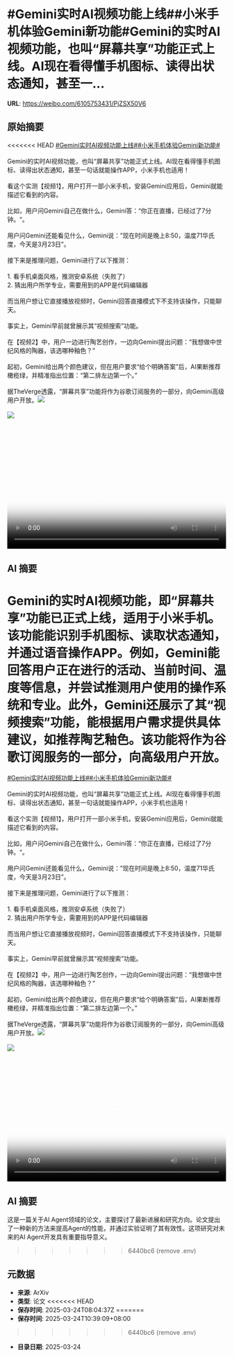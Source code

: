 # #Gemini实时AI视频功能上线##小米手机体验Gemini新功能#Gemini的实时AI视频功能，也叫“屏幕共享”功能正式上线。AI现在看得懂手机图标、读得出状态通知，甚至一...

**URL**: https://weibo.com/6105753431/PjZSX50V6

## 原始摘要

<<<<<<< HEAD
<a href="https://m.weibo.cn/search?containerid=231522type%3D1%26t%3D10%26q%3D%23Gemini%E5%AE%9E%E6%97%B6AI%E8%A7%86%E9%A2%91%E5%8A%9F%E8%83%BD%E4%B8%8A%E7%BA%BF%23&amp;extparam=%23Gemini%E5%AE%9E%E6%97%B6AI%E8%A7%86%E9%A2%91%E5%8A%9F%E8%83%BD%E4%B8%8A%E7%BA%BF%23" data-hide=""><span class="surl-text">#Gemini实时AI视频功能上线#</span></a><a href="https://m.weibo.cn/search?containerid=231522type%3D1%26t%3D10%26q%3D%23%E5%B0%8F%E7%B1%B3%E6%89%8B%E6%9C%BA%E4%BD%93%E9%AA%8CGemini%E6%96%B0%E5%8A%9F%E8%83%BD%23&amp;extparam=%23%E5%B0%8F%E7%B1%B3%E6%89%8B%E6%9C%BA%E4%BD%93%E9%AA%8CGemini%E6%96%B0%E5%8A%9F%E8%83%BD%23" data-hide=""><span class="surl-text">#小米手机体验Gemini新功能#</span></a><br><br>Gemini的实时AI视频功能，也叫“屏幕共享”功能正式上线。AI现在看得懂手机图标、读得出状态通知，甚至一句话就能操作APP，小米手机也适用！<br><br>看这个实测【视频1】，用户打开一部小米手机，安装Gemini应用后，Gemini就能描述它看到的内容。<br><br>比如，用户问Gemini自己在做什么，Gemini答：“你正在直播，已经过了7分钟。“。<br><br>用户问Gemini还能看见什么，Gemini说：”现在时间是晚上8:50，温度71华氏度，今天是3月23日”。<br><br>接下来是推理问题，Gemini进行了以下推测：<br><br>1. 看手机桌面风格，推测安卓系统（失败了）<br>2. 猜出用户所学专业，需要用到的APP是代码编辑器<br><br>而当用户想让它直接播放视频时，Gemini回答直播模式下不支持该操作，只能聊天。<br><br>事实上，Gemini早前就曾展示其“视频搜索”功能。<br><br>在【视频2】中，用户一边进行陶艺创作，一边向Gemini提出问题：“我想做中世纪风格的陶器，该选哪种釉色？”<br><br>起初，Gemini给出两个颜色建议，但在用户要求“给个明确答案”后，AI果断推荐橄榄绿，并精准指出位置：“第二排左边第一个。”<br><br>据TheVerge透露，“屏幕共享”功能将作为谷歌订阅服务的一部分，向Gemini高级用户开放。<img style="" src="https://tvax1.sinaimg.cn/large/006Fd7o3ly1hzrttnmin0j30k0182dho.jpg" referrerpolicy="no-referrer"><br><br><img style="" src="https://tvax4.sinaimg.cn/large/006Fd7o3ly1hzrttrxzjnj30zk0k0aa0.jpg" referrerpolicy="no-referrer"><br><br><br clear="both"><div style="clear: both"></div><video controls="controls" poster="https://tvax1.sinaimg.cn/orj480/006Fd7o3ly1hzrttnqdp8j30k0182dho.jpg" style="width: 100%"><source src="https://f.video.weibocdn.com/o0/m4N4QYk8lx08mV5mxxgY01041200faGd0E010.mp4?label=mp4_720p&amp;template=720x1586.24.0&amp;ori=0&amp;ps=1CwnkDw1GXwCQx&amp;Expires=1742806984&amp;ssig=er4IeIQ%2Fvv&amp;KID=unistore,video"><source src="https://f.video.weibocdn.com/o0/KPZjOKLKlx08mV5lTPcQ010412008mU60E010.mp4?label=mp4_hd&amp;template=540x1188.24.0&amp;ori=0&amp;ps=1CwnkDw1GXwCQx&amp;Expires=1742806984&amp;ssig=ukft%2BwkBCX&amp;KID=unistore,video"><source src="https://f.video.weibocdn.com/o0/lUpuNiIAlx08mV5lZoje010412004L2k0E010.mp4?label=mp4_ld&amp;template=360x792.24.0&amp;ori=0&amp;ps=1CwnkDw1GXwCQx&amp;Expires=1742806984&amp;ssig=yBUdkjAdQM&amp;KID=unistore,video"><p>视频无法显示，请前往<a href="https://video.weibo.com/show?fid=1034%3A5147659942690894" target="_blank" rel="noopener noreferrer">微博视频</a>观看。</p></video>

## AI 摘要

Gemini的实时AI视频功能，即“屏幕共享”功能已正式上线，适用于小米手机。该功能能识别手机图标、读取状态通知，并通过语音操作APP。例如，Gemini能回答用户正在进行的活动、当前时间、温度等信息，并尝试推测用户使用的操作系统和专业。此外，Gemini还展示了其“视频搜索”功能，能根据用户需求提供具体建议，如推荐陶艺釉色。该功能将作为谷歌订阅服务的一部分，向高级用户开放。
=======
<a href="https://m.weibo.cn/search?containerid=231522type%3D1%26t%3D10%26q%3D%23Gemini%E5%AE%9E%E6%97%B6AI%E8%A7%86%E9%A2%91%E5%8A%9F%E8%83%BD%E4%B8%8A%E7%BA%BF%23&amp;extparam=%23Gemini%E5%AE%9E%E6%97%B6AI%E8%A7%86%E9%A2%91%E5%8A%9F%E8%83%BD%E4%B8%8A%E7%BA%BF%23" data-hide=""><span class="surl-text">#Gemini实时AI视频功能上线#</span></a><a href="https://m.weibo.cn/search?containerid=231522type%3D1%26t%3D10%26q%3D%23%E5%B0%8F%E7%B1%B3%E6%89%8B%E6%9C%BA%E4%BD%93%E9%AA%8CGemini%E6%96%B0%E5%8A%9F%E8%83%BD%23&amp;extparam=%23%E5%B0%8F%E7%B1%B3%E6%89%8B%E6%9C%BA%E4%BD%93%E9%AA%8CGemini%E6%96%B0%E5%8A%9F%E8%83%BD%23" data-hide=""><span class="surl-text">#小米手机体验Gemini新功能#</span></a><br><br>Gemini的实时AI视频功能，也叫“屏幕共享”功能正式上线。AI现在看得懂手机图标、读得出状态通知，甚至一句话就能操作APP，小米手机也适用！<br><br>看这个实测【视频1】，用户打开一部小米手机，安装Gemini应用后，Gemini就能描述它看到的内容。<br><br>比如，用户问Gemini自己在做什么，Gemini答：“你正在直播，已经过了7分钟。“。<br><br>用户问Gemini还能看见什么，Gemini说：”现在时间是晚上8:50，温度71华氏度，今天是3月23日”。<br><br>接下来是推理问题，Gemini进行了以下推测：<br><br>1. 看手机桌面风格，推测安卓系统（失败了）<br>2. 猜出用户所学专业，需要用到的APP是代码编辑器<br><br>而当用户想让它直接播放视频时，Gemini回答直播模式下不支持该操作，只能聊天。<br><br>事实上，Gemini早前就曾展示其“视频搜索”功能。<br><br>在【视频2】中，用户一边进行陶艺创作，一边向Gemini提出问题：“我想做中世纪风格的陶器，该选哪种釉色？”<br><br>起初，Gemini给出两个颜色建议，但在用户要求“给个明确答案”后，AI果断推荐橄榄绿，并精准指出位置：“第二排左边第一个。”<br><br>据TheVerge透露，“屏幕共享”功能将作为谷歌订阅服务的一部分，向Gemini高级用户开放。<img style="" src="https://tvax1.sinaimg.cn/large/006Fd7o3ly1hzrttnmin0j30k0182dho.jpg" referrerpolicy="no-referrer"><br><br><img style="" src="https://tvax4.sinaimg.cn/large/006Fd7o3ly1hzrttrxzjnj30zk0k0aa0.jpg" referrerpolicy="no-referrer"><br><br><br clear="both"><div style="clear: both"></div><video controls="controls" poster="https://tvax1.sinaimg.cn/orj480/006Fd7o3ly1hzrttnqdp8j30k0182dho.jpg" style="width: 100%"><source src="https://f.video.weibocdn.com/o0/m4N4QYk8lx08mV5mxxgY01041200faGd0E010.mp4?label=mp4_720p&amp;template=720x1586.24.0&amp;ori=0&amp;ps=1CwnkDw1GXwCQx&amp;Expires=1742787546&amp;ssig=XYAoDUUqzh&amp;KID=unistore,video"><source src="https://f.video.weibocdn.com/o0/KPZjOKLKlx08mV5lTPcQ010412008mU60E010.mp4?label=mp4_hd&amp;template=540x1188.24.0&amp;ori=0&amp;ps=1CwnkDw1GXwCQx&amp;Expires=1742787546&amp;ssig=3%2F7tRKf4KS&amp;KID=unistore,video"><source src="https://f.video.weibocdn.com/o0/lUpuNiIAlx08mV5lZoje010412004L2k0E010.mp4?label=mp4_ld&amp;template=360x792.24.0&amp;ori=0&amp;ps=1CwnkDw1GXwCQx&amp;Expires=1742787546&amp;ssig=aZqWfic3UQ&amp;KID=unistore,video"><p>视频无法显示，请前往<a href="https://video.weibo.com/show?fid=1034%3A5147659942690894" target="_blank" rel="noopener noreferrer">微博视频</a>观看。</p></video>

## AI 摘要

这是一篇关于AI Agent领域的论文，主要探讨了最新进展和研究方向。论文提出了一种新的方法来提高Agent的性能，并通过实验证明了其有效性。这项研究对未来的AI Agent开发具有重要指导意义。
>>>>>>> 6440bc6 (remove .env)

## 元数据

- **来源**: ArXiv
- **类型**: 论文
<<<<<<< HEAD
- **保存时间**: 2025-03-24T08:04:37Z
=======
- **保存时间**: 2025-03-24T10:39:09+08:00
>>>>>>> 6440bc6 (remove .env)
- **目录日期**: 2025-03-24

